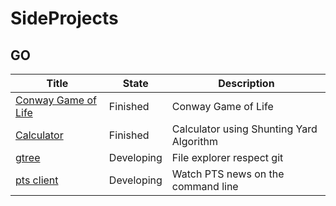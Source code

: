# SideProjects

## GO
|Title|State|Description|
| --- | --- | --- |
|  [Conway Game of Life](https://github.com/Zanets/Conway-Game-of-Life) | Finished | Conway Game of Life         |
|  [Calculator](https://github.com/Zanets/Calculator)   | Finished   |  Calculator using Shunting Yard Algorithm     |
|  [gtree](https://github.com/Zanets/gtree)   | Developing   |  File explorer respect git     |
|  [pts client](https://github.com/Zanets/ptsclient) | Developing | Watch PTS news on the command line | 
